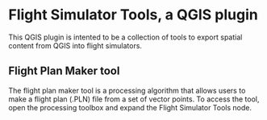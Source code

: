 # Flight Simulator Tools, a QGIS plugin

This QGIS plugin is intented to be a collection of tools to export spatial content from QGIS into flight simulators.

## Flight Plan Maker tool

The flight plan maker tool is a processing algorithm that allows users to make a flight plan (.PLN) file from a set of vector points. To access the tool, open the processing toolbox and expand the Flight Simulator Tools node.
